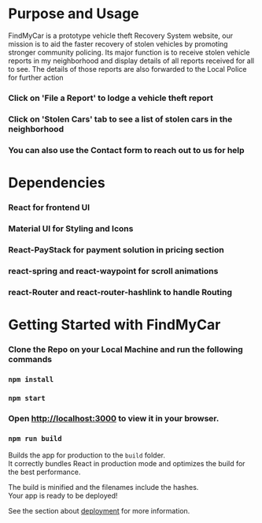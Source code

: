 # Purpose and Usage

FindMyCar is a prototype vehicle theft Recovery System website, our mission is to aid the faster recovery of stolen vehicles by promoting stronger community policing. Its major function is to receive stolen vehicle reports in my neighborhood and display details of all reports received for all to see. The details of those reports are also forwarded to the Local Police for further action

### Click on 'File a Report' to lodge a vehicle theft report

### Click on 'Stolen Cars' tab to see a list of stolen cars in the neighborhood

### You can also use the Contact form to reach out to us for help

# Dependencies

### React for frontend UI

### Material UI for Styling and Icons

### React-PayStack for payment solution in pricing section

### react-spring and react-waypoint for scroll animations

### react-Router and react-router-hashlink to handle Routing

# Getting Started with FindMyCar

### Clone the Repo on your Local Machine and run the following commands

### `npm install`

### `npm start`

### Open [http://localhost:3000](http://localhost:3000) to view it in your browser.

### `npm run build`

Builds the app for production to the `build` folder.\
It correctly bundles React in production mode and optimizes the build for the best performance.

The build is minified and the filenames include the hashes.\
Your app is ready to be deployed!

See the section about [deployment](https://facebook.github.io/create-react-app/docs/deployment) for more information.
